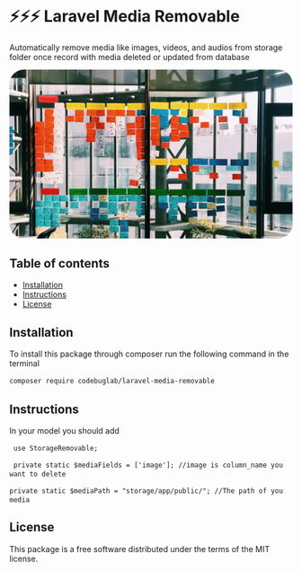 # ⚡⚡⚡ Laravel Media Removable

Automatically remove media like images, videos, and audios from storage folder once record with media deleted or updated from database

<!-- [![Issues](https://img.shields.io/github/issues/codebuglab/laravel-go-translate)](https://github.com/codebuglab/laravel-go-translate/issues)
[![Forks](https://img.shields.io/github/forks/codebuglab/laravel-go-translate)](https://github.com/codebuglab/laravel-go-translate/network/members)
[![Stars](https://img.shields.io/github/stars/codebuglab/laravel-go-translate)](https://github.com/codebuglab/laravel-go-translate/stargazers)
[![Download](https://img.shields.io/packagist/dt/codebuglab/laravel-go-translate)](https://packagist.org/packages/codebuglab/laravel-go-translate)
[![License](https://img.shields.io/github/license/codebuglab/laravel-go-translate)](https://github.com/codebuglab/laravel-go-translate/blob/main/LICENCE) -->

![Laravel media removable](logo.png)

## Table of contents <!-- omit in toc -->

- [Installation](#installation)
- [Instructions](#Instructions)
- [License](#license)

## Installation

To install this package through composer run the following command in the terminal

```bash
composer require codebuglab/laravel-media-removable
```
<!-- - This package can translate laravel project by multiple ways from `php` or `json` files -->

## Instructions

In your model you should add 
```
 use StorageRemovable;
 ```
```
 private static $mediaFields = ['image']; //image is column_name you want to delete
 ```
 ```
 private static $mediaPath = "storage/app/public/"; //The path of you media
```


## License

This package is a free software distributed under the terms of the MIT license.
